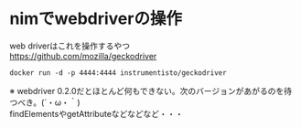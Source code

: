 # nimでwebdriverの操作

web driverはこれを操作するやつ  
https://github.com/mozilla/geckodriver

```
docker run -d -p 4444:4444 instrumentisto/geckodriver
```
※ webdriver 0.2.0だとほとんど何もできない。次のバージョンがあがるのを待つべき。(´・ω・｀)  
findElementsやgetAttributeなどなどなど・・・
